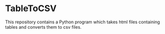 # TableToCSV
This repository contains a Python program which takes html files containing tables and converts them to csv files.
